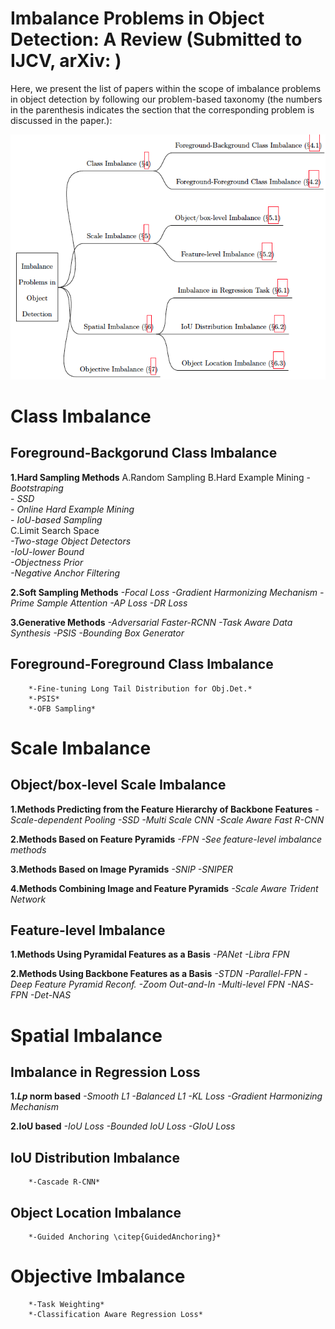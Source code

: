 # Imbalance Problems in Object Detection: A Review (Submitted to IJCV, arXiv: )

Here, we present the list of papers within the scope of imbalance problems in object detection by following our problem-based taxonomy (the numbers in the parenthesis indicates the section that the corresponding problem is discussed in the paper.):

![ProblemTaxonomy](assets/taxonomy.png)

# Class Imbalance

## Foreground-Backgorund Class Imbalance

**1.Hard Sampling Methods**
    A.Random Sampling
    B.Hard Example Mining
        - *Bootstraping*  
        - *SSD*  
        - *Online Hard Example Mining*  
        - *IoU-based Sampling*  
    C.Limit Search Space  
        *-Two-stage Object Detectors*  
        *-IoU-lower Bound*  
        *-Objectness Prior*  
        *-Negative Anchor Filtering*  

**2.Soft Sampling Methods**
        *-Focal Loss*
        *-Gradient Harmonizing Mechanism*
        *-Prime Sample Attention*
        *-AP Loss*
        *-DR Loss*

**3.Generative Methods**
        *-Adversarial Faster-RCNN*
        *-Task Aware Data Synthesis*
        *-PSIS*
        *-Bounding Box Generator*

## Foreground-Foreground Class Imbalance
        *-Fine-tuning Long Tail Distribution for Obj.Det.*  
        *-PSIS*  
        *-OFB Sampling*

# Scale Imbalance

## Object/box-level Scale Imbalance

**1.Methods Predicting from the Feature Hierarchy of Backbone Features**
		*-Scale-dependent Pooling*
        *-SSD*
        *-Multi Scale CNN*
        *-Scale Aware Fast R-CNN*

**2.Methods Based on Feature Pyramids**
        *-FPN*
        *-See feature-level imbalance methods*

**3.Methods Based on Image Pyramids**
        *-SNIP*
        *-SNIPER*

**4.Methods Combining Image and Feature Pyramids**
        *-Scale Aware Trident Network*

## Feature-level Imbalance
**1.Methods Using Pyramidal Features as a Basis**
		*-PANet*
        *-Libra FPN*

**2.Methods Using Backbone Features as a Basis**
		*-STDN*
        *-Parallel-FPN*
        *-Deep Feature Pyramid Reconf.*
        *-Zoom Out-and-In*
        *-Multi-level FPN*
        *-NAS-FPN*
        *-Det-NAS*

# Spatial Imbalance

## Imbalance in Regression Loss
**1.$Lp$ norm based**
    	*-Smooth L1*
        *-Balanced L1*
        *-KL Loss*
        *-Gradient Harmonizing Mechanism*

**2.IoU based**
		*-IoU Loss*
        *-Bounded IoU Loss*
        *-GIoU Loss*
       
## IoU Distribution Imbalance
		*-Cascade R-CNN*

## Object Location Imbalance
		*-Guided Anchoring \citep{GuidedAnchoring}*

# Objective Imbalance
       
		*-Task Weighting*
		*-Classification Aware Regression Loss*
		